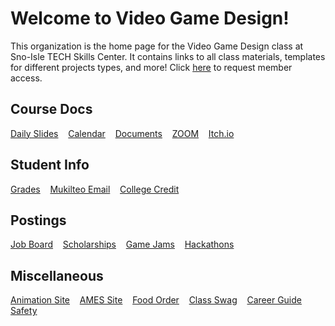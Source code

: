 # Welcome to Video Game Design!

This organization is the home page for the Video Game Design class at Sno-Isle TECH Skills Center. It contains links to all class materials, templates for different projects types, and more! Click [here](https://forms.gle/ovZK5gJrkFDjtSEe9) to request member access.

## Course Docs

[Daily Slides](https://docs.google.com/presentation/d/1DDvkKHkrs3yts2DFJkS8juXZNSgTye5r6uXCQNcP1Kg/present) &nbsp;&nbsp;
[Calendar](https://calendar.online/caf9a81b49f2afbbb76c) &nbsp;&nbsp;
[Documents](https://drive.google.com/drive/folders/1JLJOiYi6H8KVVI7T1DeuK21Kl3Sjkufd?usp=sharing) &nbsp;&nbsp;
[ZOOM](https://mukilteoschools-org.zoom.us/j/4158979566?pwd=TEhJZE1HUFVueEtuU0JYUWpuT3ZnUT09) &nbsp;&nbsp;
[Itch.io](https://sisc-vgdani.itch.io/) &nbsp;&nbsp;

## Student Info

[Grades](https://www.q.wa-k12.net/mukilt) &nbsp;&nbsp;
[Mukilteo Email](https://outlook.office365.com) &nbsp;&nbsp;
[College Credit](https://www.pnwcollegecredit.org/students/) &nbsp;&nbsp;

## Postings

[Job Board](https://seeker.worksourcewa.com/dashboard.aspx) &nbsp;&nbsp;
[Scholarships](https://washboard.wsac.wa.gov/login.aspx) &nbsp;&nbsp;
[Game Jams](https://itch.io/jams/upcoming) &nbsp;&nbsp;
[Hackathons](https://devpost.com/hackathons?page=2) &nbsp;&nbsp;

## Miscellaneous

[Animation Site](https://sites.google.com/view/anisisc) &nbsp;&nbsp;
[AMES Site](https://ames.team) &nbsp;&nbsp;
[Food Order](https://www.clover.com/online-ordering/snoisle-tech-skills-everett) &nbsp;&nbsp;
[Class Swag](https://streamline-llc.net/sno-isle_tech/shop) &nbsp;&nbsp;
[Career Guide](https://entrylevel.games/) &nbsp;&nbsp; [Safety](https://www.osha.gov/etools/computer-workstations) &nbsp;&nbsp;
